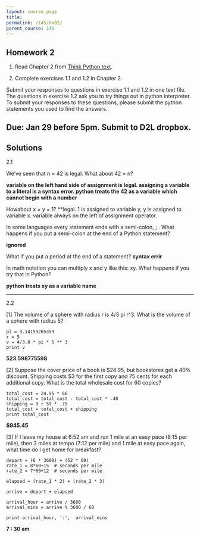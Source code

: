 ```yaml
---
layout: course_page
title: 
permalink: /145/hw02/
parent_course: 145
---
```


Homework 2
----

1. Read Chapter 2 from [Think Python text](http://greenteapress.com/thinkpython2/index.html). 

2. Complete exercises 1.1 and 1.2 in Chapter 2.

Submit your responses to questions in exercise 1.1 and 1.2 in one text file. The questions in exercise 1.2 ask you to try things out in python interpreter. To submit your responses to these questions, please submit the python statements you used to find the answers.


Due: Jan 29 before 5pm. Submit to D2L dropbox.
----


Solutions
----

2.1

We’ve seen that n = 42 is legal. What about  42 = n?

**variable on the left hand side of assignment is legal. assigning a variable to a literal is a syntax error. python treats the 42 as a variable which cannot begin with a number**

Howabout  x = y = 1? **legal. 1 is assigned to variable y, y is assigned to variable x. variable always on the left of assignment operator. 

In some languages every statement ends with a semi-colon, ; . What happens if you put a semi-colon at the end of a Python statement?

**ignored**

What if you put a period at the end of a statement? **syntax errir**

In math notation you can multiply x and y like this: xy. What happens if you try that in Python?

**python treats xy as a variable name**

----

2.2


[1] The volume of a sphere with radius r is 4/3 pi r^3. What is the volume of a sphere with radius 5?

	pi = 3.14159265359
	r = 5
	v = 4/3.0 * pi * 5 ** 3
	print v


**523.598775598**

[2] Suppose the cover price of a book is $24.95, but bookstores get a 40% discount. Shipping costs $3 for the first copy and 75 cents for each additional copy. What is the total wholesale cost for 60 copies?

	total_cost = 24.95 * 60
	total_cost = total_cost - total_cost * .40
	shipping = 3 + 59 * .75
	total_cost = total_cost + shipping
	print total_cost


**$945.45**


[3] If I leave my house at 6:52 am and run 1 mile at an easy pace (8:15 per mile), then 3 miles at tempo (7:12 per mile) and 1 mile at easy pace again, what time do I get home for breakfast?

	depart = (6 * 3600) + (52 * 60)
	rate_1 = 8*60+15  # seconds per mile
	rate_2 = 7*60+12  # seconds per mile

	elapsed = (rate_1 * 2) + (rate_2 * 3) 

	arrive = depart + elapsed

	arrival_hour = arrive / 3600
	arrival_mins = arrive % 3600 / 60

	print arrival_hour, ':',  arrival_mins 

**7 : 30 am**
